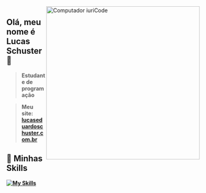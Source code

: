<img src="https://raw.githubusercontent.com/MicaelliMedeiros/micaellimedeiros/master/image/computer-illustration.png" min-width="400px" max-width="400px" width="400px" align="right" alt="Computador iuriCode">

## Olá, meu nome é <strong>Lucas Schuster<strong> 💜

> Estudante de programação 
  
>Meu site: [lucaseduardoschuster.com.br](https://lucaseduardoschuster.com.br/)
  
## 🚀 Minhas Skills

 [![My Skills](https://skillicons.dev/icons?i=java,flutter,firebase,androidstudio,git,github&perline=6)](https://skillicons.dev)



  

